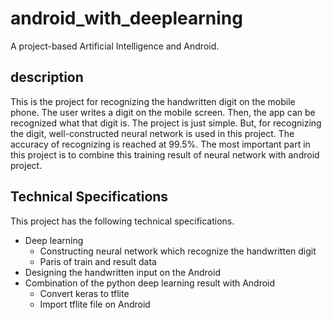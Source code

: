 # android_with_deeplearning
A project-based Artificial Intelligence and Android.
## description
This is the project for recognizing the handwritten digit on the mobile phone.
The user writes a digit on the mobile screen. Then, the app can be recognized what that digit is.
The project is just simple. But, for recognizing the digit, well-constructed neural network is used in this project. The accuracy of recognizing is reached at 99.5%.
The most important part in this project is to combine this training result of neural network with android project.
## Technical Specifications
This project has the following technical specifications.
* Deep learning
  *	Constructing neural network which recognize the handwritten digit
  *	Paris of train and result data
* Designing the handwritten input on the Android
* Combination of the python deep learning result with Android
  *	Convert keras to tflite
  *	Import tflite file on Android

